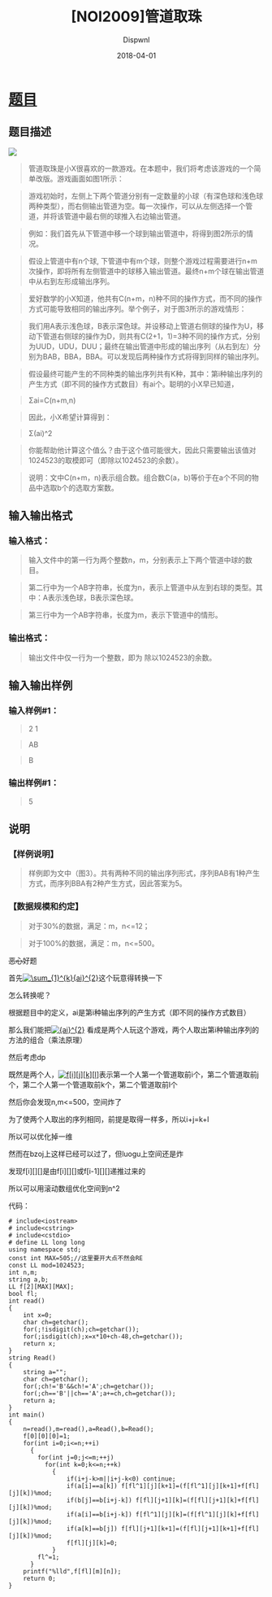﻿---
layout:     post
title:      "[NOI2009]管道取珠"
date:       2018-04-01
author:     "Dispwnl"
header-img: "img/used/28.jpg"
catalog: true
tags:
    - 动态规划
---
# [题目](https://www.luogu.org/problemnew/show/P1758)
## 题目描述
![](https://cdn.luogu.org/upload/pic/2614.png)
>管道取珠是小X很喜欢的一款游戏。在本题中，我们将考虑该游戏的一个简单改版。游戏画面如图1所示：

>游戏初始时，左侧上下两个管道分别有一定数量的小球（有深色球和浅色球两种类型），而右侧输出管道为空。每一次操作，可以从左侧选择一个管道，并将该管道中最右侧的球推入右边输出管道。

>例如：我们首先从下管道中移一个球到输出管道中，将得到图2所示的情况。

>假设上管道中有n个球, 下管道中有m个球，则整个游戏过程需要进行n+m次操作，即将所有左侧管道中的球移入输出管道。最终n+m个球在输出管道中从右到左形成输出序列。

>爱好数学的小X知道，他共有C(n+m，n)种不同的操作方式，而不同的操作方式可能导致相同的输出序列。举个例子，对于图3所示的游戏情形：

>我们用A表示浅色球，B表示深色球。并设移动上管道右侧球的操作为U，移动下管道右侧球的操作为D，则共有C(2+1，1)=3种不同的操作方式，分别为UUD，UDU，DUU；最终在输出管道中形成的输出序列（从右到左）分别为BAB，BBA，BBA。可以发现后两种操作方式将得到同样的输出序列。

>假设最终可能产生的不同种类的输出序列共有K种，其中：第i种输出序列的产生方式（即不同的操作方式数目）有ai个。聪明的小X早已知道，

>Σai=C(n+m,n)

>因此，小X希望计算得到：

>Σ(ai)^2

>你能帮助他计算这个值么？由于这个值可能很大，因此只需要输出该值对1024523的取模即可（即除以1024523的余数）。

>说明：文中C(n+m，n)表示组合数。组合数C(a，b)等价于在a个不同的物品中选取b个的选取方案数。

## 输入输出格式
### 输入格式：
>输入文件中的第一行为两个整数n，m，分别表示上下两个管道中球的数目。

>第二行中为一个AB字符串，长度为n，表示上管道中从左到右球的类型。其中：A表示浅色球，B表示深色球。

>第三行中为一个AB字符串，长度为m，表示下管道中的情形。

### 输出格式：
>输出文件中仅一行为一个整数，即为 除以1024523的余数。

## 输入输出样例
### 输入样例#1： 
>2 1

>AB

>B
### 输出样例#1： 
>5

## 说明
### 【样例说明】
>样例即为文中（图3）。共有两种不同的输出序列形式，序列BAB有1种产生方式，而序列BBA有2种产生方式，因此答案为5。

### 【数据规模和约定】

>对于30%的数据，满足：m，n<=12；

>对于100%的数据，满足：m，n<=500。

~~恶心~~好题

首先<a href="http://www.codecogs.com/eqnedit.php?latex=\sum_{1}^{k}{ai}^{2}" target="_blank"><img src="http://latex.codecogs.com/gif.latex?\sum_{1}^{k}{ai}^{2}" title="\sum_{1}^{k}{ai}^{2}" /></a>这个玩意得转换一下

怎么转换呢？

根据题目中的定义，ai是第i种输出序列的产生方式（即不同的操作方式数目）

那么我们能把<a href="http://www.codecogs.com/eqnedit.php?latex={ai}^{2}" target="_blank"><img src="http://latex.codecogs.com/gif.latex?{ai}^{2}" title="{ai}^{2}" /></a>
看成是两个人玩这个游戏，两个人取出第i种输出序列的方法的组合（乘法原理）

然后考虑dp

既然是两个人，<a href="http://www.codecogs.com/eqnedit.php?latex=f[i][j][k][l]" target="_blank"><img src="http://latex.codecogs.com/gif.latex?f[i][j][k][l]" title="f[i][j][k][l]" /></a>表示第一个人第一个管道取前i个，第二个管道取前j个，第二个人第一个管道取前k个，第二个管道取前l个

然后你会发现n,m<=500，空间炸了

为了使两个人取出的序列相同，前提是取得一样多，所以i+j=k+l

所以可以优化掉一维

然而在bzoj上这样已经可以过了，但luogu上空间还是炸

发现f[i][][]是由f[i][][]或f[i-1][][]递推过来的

所以可以用滚动数组优化空间到n^2

代码：
```
# include<iostream>
# include<cstring>
# include<cstdio>
# define LL long long
using namespace std;
const int MAX=505;//这里要开大点不然会RE
const LL mod=1024523;
int n,m;
string a,b;
LL f[2][MAX][MAX];
bool fl;
int read()
{
	int x=0;
	char ch=getchar();
	for(;!isdigit(ch);ch=getchar());
	for(;isdigit(ch);x=x*10+ch-48,ch=getchar());
	return x;
}
string Read()
{
	string a="";
	char ch=getchar();
	for(;ch!='B'&&ch!='A';ch=getchar());
	for(;ch=='B'||ch=='A';a+=ch,ch=getchar());
	return a;
}
int main()
{
	n=read(),m=read(),a=Read(),b=Read();
	f[0][0][0]=1;
	for(int i=0;i<=n;++i)
	  {
	  	for(int j=0;j<=m;++j)
	      for(int k=0;k<=n;++k)
	      	{
	      		if(i+j-k>m||i+j-k<0) continue;
	      		if(a[i]==a[k]) f[fl^1][j][k+1]=(f[fl^1][j][k+1]+f[fl][j][k])%mod;
	      		if(b[j]==b[i+j-k]) f[fl][j+1][k]=(f[fl][j+1][k]+f[fl][j][k])%mod;
	      		if(a[i]==b[i+j-k]) f[fl^1][j][k]=(f[fl^1][j][k]+f[fl][j][k])%mod;
	      		if(a[k]==b[j]) f[fl][j+1][k+1]=(f[fl][j+1][k+1]+f[fl][j][k])%mod;
	      		f[fl][j][k]=0;
		  	}
		fl^=1;
	  }
	printf("%lld",f[fl][m][n]);
	return 0;
}
```
